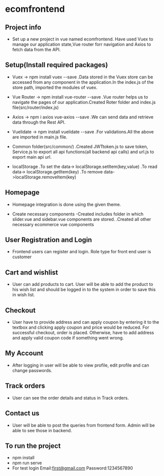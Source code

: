 # ecomfrontend

## Project info

- Set up a new project in vue named ecomfrontend. Have used Vuex to manage our application state,Vue router forr navigation and Axios to fetch data from the API.

## Setup(Install required packages)

- Vuex -> npm install vuex --save
.Data stored in the Vuex store can be accessed from any component in the application.In the index.js of the store path, imported the modules of vuex.

- Vue Router -> npm install vue-router --save
.Vue router helps us to navigate the pages of our application.Created Roter folder and index.js file(src/router/index.js)

- Axios -> npm i axios vue-axios --save
.We can send data and retrieve data through the Rest API.

- Vuelidate -> npm install vuelidate --save
.For validations.All the above are imported in main.js file.

- Common folder(src/common/)
.Created JWTtoken.js to save token, Service.js to export all api functions(all backend api calls) and url.js to export main api url.

- localStorage 
.To set the data-> localStorage.setItem(key,value)
.To read data-> localStorage.getItem(key)
.To remove data->localStorage.removeItem(key)

## Homepage 

- Homepage integration is done using the given theme.

- Create necessary components
-Created includes folder in which slider.vue and sidebar.vue components are stored.
.Created all other necessary ecommerce vue components

## User Registration and Login
- Frontend users can register and login. Role type for front end user is customer

## Cart and wishlist

- User can add products to cart. User will be able to add the product to his wish list and should be logged in to the system in order to save this in wish list.

## Checkout

- User have to provide address and can apply coupon by entering it to the textbox and clicking apply coupon and price would be reduced. For successful checkout, order is placed.
Otherwise, have to add address and apply valid coupon code if something went wrong.

## My Account

- After logging in user will be able to view profile, edit profile and can change passwords.

## Track orders

- User can see the order details and status in Track orders.

## Contact us

- User will be able to post the queries from frontend form. Admin will be able to see those in backend.

## To run the project
- npm install
- npm run serve
- For test login Email:first@gmail.com Password:1234567890

